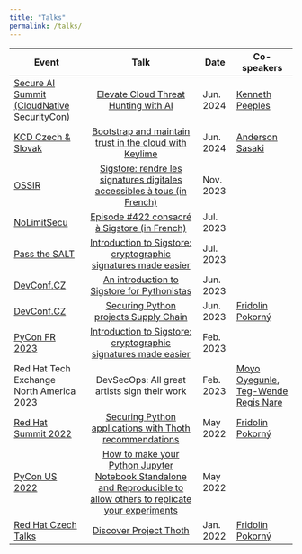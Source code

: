 ```yaml
---
title: "Talks"
permalink: /talks/
---
```


| Event         | Talk  | Date | Co-speakers
|---------------|:------:|------|-----------|
| [Secure AI Summit (CloudNative SecurityCon)](https://events.linuxfoundation.org/cloudnativesecuritycon-north-america/) | [Elevate Cloud Threat Hunting with AI](https://secureaisummit2024.sched.com/event/1dBWF/elevate-cloud-threat-hunting-with-ai-kenneth-peeples-maya-costantini-red-hat) | Jun. 2024 | [Kenneth Peeples](https://www.linkedin.com/in/kennethpeeples/) |
| [KCD Czech & Slovak](https://community.cncf.io/events/details/cncf-kcd-czech-slovak-presents-kcd-czech-slovak-2024/) | [Bootstrap and maintain trust in the cloud with Keylime](https://www.youtube.com/watch?v=8FSaYcJgQXo&t=15725s&pp=ygVFa2NkIGN6ZWNoIDIwMjQgQm9vdHN0cmFwIGFuZCBtYWludGFpbiB0cnVzdCBpbiB0aGUgY2xvdWQgd2l0aCBLZXlsaW1l) | Jun. 2024 | [Anderson Sasaki](https://de.linkedin.com/in/anderson-toshiyuki-sasaki-7519908) |
| [OSSIR](https://www.ossir.org/) | [Sigstore: rendre les signatures digitales accessibles à tous (in French)](https://youtu.be/cOEwalxCFhw) | Nov. 2023 |
| [NoLimitSecu](https://www.nolimitsecu.fr/) | [Episode #422 consacré à Sigstore (in French)](https://www.nolimitsecu.fr/sigstore/) | Jul. 2023 |
| [Pass the SALT](https://www.pass-the-salt.org/) | [Introduction to Sigstore: cryptographic signatures made easier](https://cfp.pass-the-salt.org/pts2023/talk/9XNUZL/) | Jul. 2023 |
| [DevConf.CZ](https://www.devconf.info/cz/) | [An introduction to Sigstore for Pythonistas](https://youtu.be/3wgdyGB5KnI) | Jun. 2023 |
| [DevConf.CZ](https://www.devconf.info/cz/) | [Securing Python projects Supply Chain](https://youtu.be/jXoKPlVLQCc?si=Sf4gR64pvUcekd5I) | Jun. 2023 | [Fridolín Pokorný](https://fridex.github.io/) |
| [PyCon FR 2023](https://www.pycon.fr/2023/en/index.html) | [Introduction to Sigstore: cryptographic signatures made easier](https://www.pycon.fr/2023/en/talks/30m.html#introduction-to-sigstore-crypt) | Feb. 2023 |
| Red Hat Tech Exchange North America 2023 | DevSecOps: All great artists sign their work | Feb. 2023 | [Moyo Oyegunle](https://www.linkedin.com/in/moyo-oyegunle-51ba5017), [Teg-Wende Regis Nare](https://www.linkedin.com/in/teg-wendenare) |
| [Red Hat Summit 2022](https://www.redhat.com/en/summit) | [Securing Python applications with Thoth recommendations](https://events.experiences.redhat.com/widget/redhat/sum22/SessionCatalog22/session/16396653159380015xT4) | May 2022 | [Fridolín Pokorný](https://fridex.github.io/) |
| [PyCon US 2022](https://pycon.org/) | [How to make your Python Jupyter Notebook Standalone and Reproducible to allow others to replicate your experiments](https://www.youtube.com/watch?v=xJddVw_ALgY&ab_channel=PyConUS) | May 2022 |
| [Red Hat Czech Talks](https://www.youtube.com/c/RedHatDevelopers/featured) | [Discover Project Thoth](https://www.youtube.com/watch?v=2CFkHlSewKY&t=1s) | Jan. 2022 | [Fridolín Pokorný](https://fridex.github.io/) |
